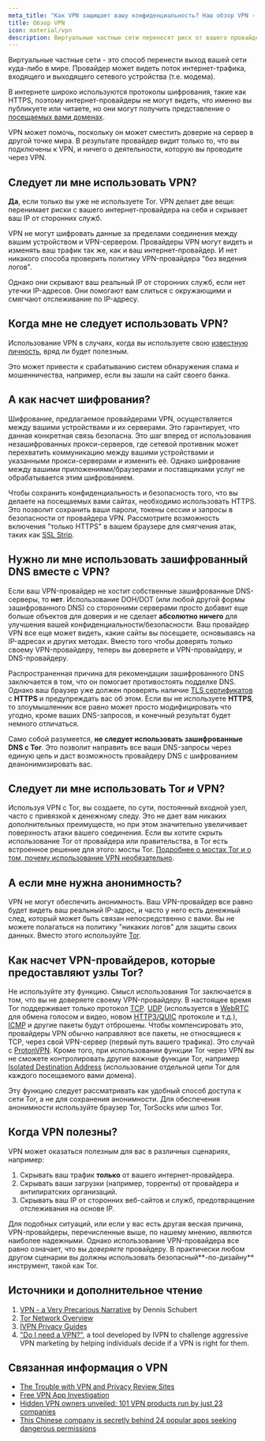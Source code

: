 ```yaml
---
meta_title: "Как VPN защищает вашу конфиденциальность? Наш обзор VPN - Privacy Guides"
title: Обзор VPN
icon: material/vpn
description: Виртуальные частные сети переносят риск от вашего провайдера на третью сторону, которой вы доверяете. Вам следует помнить об этих вещах.
---
```


Виртуальные частные сети - это способ перенести выход вашей сети куда-либо в мире. Провайдер может видеть поток интернет-трафика, входящего и выходящего сетевого устройства (т.е. модема).

В интернете широко используются протоколы шифрования, такие как HTTPS, поэтому интернет-провайдеры не могут видеть, что именно вы публикуете или читаете, но они могут получить представление о [посещаемых вами доменах](../advanced/dns-overview.md#why-shouldnt-i-use-encrypted-dns).

VPN может помочь, поскольку он может сместить доверие на сервер в другой точке мира. В результате провайдер видит только то, что вы подключены к VPN, и ничего о деятельности, которую вы проводите через VPN.

## Следует ли мне использовать VPN?

**Да**, если только вы уже не используете Tor. VPN делает две вещи: перенимает риски с вашего интернет-провайдера на себя и скрывает ваш IP от сторонних служб.

VPN не могут шифровать данные за пределами соединения между вашим устройством и VPN-сервером. Провайдеры VPN могут видеть и изменять ваш трафик так же, как и ваш интернет-провайдер. И нет никакого способа проверить политику VPN-провайдера "без ведения логов".

Однако они скрывают ваш реальный IP от сторонних служб, если нет утечки IP-адресов. Они помогают вам слиться с окружающими и смягчают отслеживание по IP-адресу.

## Когда мне не следует использовать VPN?

Использование VPN в случаях, когда вы используете свою [известную личность](common-threats.md#common-misconceptions), вряд ли будет полезным.

Это может привести к срабатыванию систем обнаружения спама и мошенничества, например, если вы зашли на сайт своего банка.

## А как насчет шифрования?

Шифрование, предлагаемое провайдерами VPN, осуществляется между вашими устройствами и их серверами. Это гарантирует, что данная конкретная связь безопасна. Это шаг вперед от использования незашифрованных прокси-серверов, где сетевой противник может перехватить коммуникацию между вашими устройствами и указанными прокси-серверами и изменить её. Однако шифрование между вашими приложениями/браузерами и поставщиками услуг не обрабатывается этим шифрованием.

Чтобы сохранить конфиденциальность и безопасность того, что вы делаете на посещаемых вами сайтах, необходимо использовать HTTPS. Это позволит сохранить ваши пароли, токены сессии и запросы в безопасности от провайдера VPN. Рассмотрите возможность включения "только HTTPS" в вашем браузере для смягчения атак, таких как [SSL Strip](https://www.blackhat.com/presentations/bh-dc-09/Marlinspike/BlackHat-DC-09-Marlinspike-Defeating-SSL.pdf).

## Нужно ли мне использовать зашифрованный DNS вместе с VPN?

Если ваш VPN-провайдер не хостит собственные зашифрованные DNS-серверы, то **нет**. Использование DOH/DOT (или любой другой формы зашифрованного DNS) со сторонними серверами просто добавит еще больше объектов для доверия и не сделает **абсолютно ничего** для улучшения вашей конфиденциальности/безопасности. Ваш провайдер VPN все еще может видеть, какие сайты вы посещаете, основываясь на IP-адресах и других методах. Вместо того чтобы доверять только своему VPN-провайдеру, теперь вы доверяете и VPN-провайдеру, и DNS-провайдеру.

Распространенная причина для рекомендации зашифрованного DNS заключается в том, что он помогает противостоять подделке DNS. Однако ваш браузер уже должен проверять наличие [TLS сертификатов](https://en.wikipedia.org/wiki/Transport_Layer_Security#Digital_certificates) с **HTTPS** и предупреждать вас об этом. Если вы не используете **HTTPS**, то злоумышленник все равно может просто модифицировать что угодно, кроме ваших DNS-запросов, и конечный результат будет немного отличаться.

Само собой разумеется, **не следует использовать зашифрованные DNS с Tor**. Это позволит направить все ваши DNS-запросы через единую цепь и даст возможность провайдеру DNS с шифрованием деанонимизировать вас.

## Следует ли мне использовать Tor *и* VPN?

Используя VPN с Tor, вы создаете, по сути, постоянный входной узел, часто с привязкой к денежному следу. Это не дает вам никаких дополнительных преимуществ, но при этом значительно увеличивает поверхность атаки вашего соединения. Если вы хотите скрыть использование Tor от провайдера или правительства, в Tor есть встроенное решение для этого: мосты Tor. [Подробнее о мостах Tor и о том, почему использование VPN необязательно](../advanced/tor-overview.md).

## А если мне нужна анонимность?

VPN не могут обеспечить анонимность. Ваш VPN-провайдер все равно будет видеть ваш реальный IP-адрес, и часто у него есть денежный след, который может быть связан непосредственно с вами. Вы не можете полагаться на политику "никаких логов" для защиты своих данных. Вместо этого используйте [Tor](https://www.torproject.org/).

## Как насчет VPN-провайдеров, которые предоставляют узлы Tor?

Не используйте эту функцию. Смысл использования Tor заключается в том, что вы не доверяете своему VPN-провайдеру. В настоящее время Tor поддерживает только протокол [TCP](https://en.wikipedia.org/wiki/Transmission_Control_Protocol). [UDP](https://en.wikipedia.org/wiki/User_Datagram_Protocol) (используется в [WebRTC](https://en.wikipedia.org/wiki/WebRTC) для обмена голосом и видео, новом [HTTP3/QUIC](https://en.wikipedia.org/wiki/HTTP/3) протоколе и т.д.), [ICMP](https://en.wikipedia.org/wiki/Internet_Control_Message_Protocol) и другие пакеты будут отброшены. Чтобы компенсировать это, провайдеры VPN обычно направляют все пакеты, не относящиеся к TCP, через свой VPN-сервер (первый путь вашего трафика). Это случай с [ProtonVPN](https://protonvpn.com/support/tor-vpn/). Кроме того, при использовании функции Tor через VPN вы не сможете контролировать другие важные функции Tor, например [Isolated Destination Address](https://www.whonix.org/wiki/Stream_Isolation) (использование отдельной цепи Tor для каждого посещаемого вами домена).

Эту функцию следует рассматривать как удобный способ доступа к сети Tor, а не для сохранения анонимности. Для обеспечения анонимности используйте браузер Tor, TorSocks или шлюз Tor.

## Когда VPN полезны?

VPN может оказаться полезным для вас в различных сценариях, например:

1. Скрывать ваш трафик **только** от вашего интернет-провайдера.
1. Скрывать ваши загрузки (например, торренты) от провайдера и антипиратских организаций.
1. Скрывать ваш IP от сторонних веб-сайтов и служб, предотвращение отслеживания на основе IP.

Для подобных ситуаций, или если у вас есть другая веская причина, VPN-провайдеры, перечисленные выше, по нашему мнению, являются наиболее надежными. Однако использование VPN-провайдера все равно означает, что вы *доверяете* провайдеру. В практически любом другом сценарии вы должны использовать безопасный**-по-дизайну** инструмент, такой как Tor.

## Источники и дополнительное чтение

1. [VPN - a Very Precarious Narrative](https://schub.io/blog/2019/04/08/very-precarious-narrative.html) by Dennis Schubert
1. [Tor Network Overview](../advanced/tor-overview.md)
1. [IVPN Privacy Guides](https://www.ivpn.net/privacy-guides)
1. ["Do I need a VPN?"](https://www.doineedavpn.com), a tool developed by IVPN to challenge aggressive VPN marketing by helping individuals decide if a VPN is right for them.

## Связанная информация о VPN

- [The Trouble with VPN and Privacy Review Sites](https://blog.privacyguides.org/2019/11/20/the-trouble-with-vpn-and-privacy-review-sites/)
- [Free VPN App Investigation](https://www.top10vpn.com/free-vpn-app-investigation/)
- [Hidden VPN owners unveiled: 101 VPN products run by just 23 companies](https://vpnpro.com/blog/hidden-vpn-owners-unveiled-97-vpns-23-companies/)
- [This Chinese company is secretly behind 24 popular apps seeking dangerous permissions](https://vpnpro.com/blog/chinese-company-secretly-behind-popular-apps-seeking-dangerous-permissions/)

